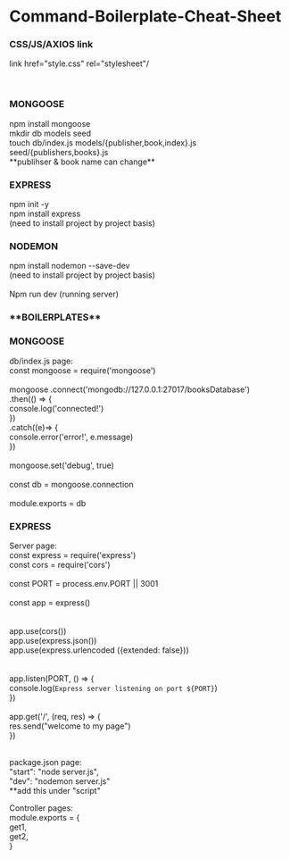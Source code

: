 # Command-Boilerplate-Cheat-Sheet
<h3>CSS/JS/AXIOS link</h3>

link href="style.css" rel="stylesheet"/

<script src="https://unpkg.com/axios/dist/axios.min.js"> </script> <br>
<script defer src="script.js"> </script>



<h3>MONGOOSE</h3>
npm install mongoose <br>
mkdir db models seed <br>
touch db/index.js models/{publisher,book,index}.js seed/{publishers,books}.js <br>
**publihser & book name can change**

<h3>EXPRESS</h3>
npm init -y <br>
npm install express <br>
(need to install project by project basis)

<h3>NODEMON</h3>
npm install nodemon --save-dev <br>
(need to install project by project basis) <br>
<br>
Npm run dev (running server)

<h3>**BOILERPLATES**</h3>

<h3>MONGOOSE</h3>

db/index.js page: <br>
const mongoose = require('mongoose') <br>
<br>
mongoose
    .connect('mongodb://127.0.0.1:27017/booksDatabase') <br>
    .then(() => { <br>
        console.log('connected!') <br>
    }) <br>
    .catch((e)=> { <br>
        console.error('error!', e.message) <br>
    }) <br>
<br>
mongoose.set('debug', true) <br>
<br>
const db = mongoose.connection <br>
<br>
module.exports = db <br>


<h3>EXPRESS</h3>

<bold>Server page: </bold> <br>
const express = require('express') <br>
const cors = require('cors') <br>
<br>
const PORT = process.env.PORT || 3001 <br>
<br>
const app = express() <br>
<br>
<br>
app.use(cors()) <br>
app.use(express.json()) <br>
app.use(express.urlencoded ({extended: false})) <br>
<br>
<br>
app.listen(PORT, () => { <br>
  console.log(`Express server listening on port ${PORT}`)<br>
}) <br>
<br>
app.get('/', (req, res) => { <br>
    res.send("welcome to my page") <br>
  })<br>
<br>

package.json page: <br>
"start": "node server.js", <br>
"dev": "nodemon server.js" <br>
**add this under "script" <br>

    
<bold> Controller pages: </bold><br>
  module.exports = { <br>
    get1, <br>
    get2, <br>
}
